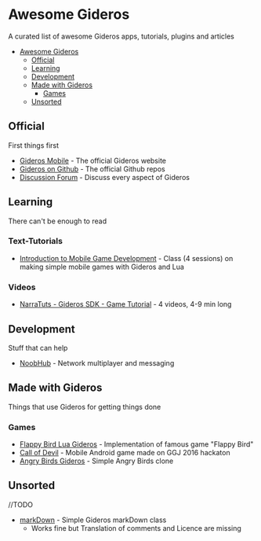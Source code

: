 # Awesome Gideros
A curated list of awesome Gideros apps, tutorials, plugins and articles

- [Awesome Gideros](#awesome-gideros)
	- [Official](#official)
	- [Learning](#learning)
	- [Development](#development)
	- [Made with Gideros](#made-with-gideros)
		- [Games](#games)
	- [Unsorted](#unsorted)

## Official
First things first

- [Gideros Mobile](http://giderosmobile.com/) - The official Gideros website
- [Gideros on Github](https://github.com/gideros) - The official Github repos
- [Discussion Forum](http://giderosmobile.com/forum/) - Discuss every aspect of Gideros

## Learning
There can't be enough to read

### Text-Tutorials

- [Introduction to Mobile Game Development](https://github.com/Moosader/Intro-to-Mobile-Game-Development-with-Gideros) - Class (4 sessions) on making simple mobile games with Gideros and Lua

### Videos

- [NarraTuts - Gideros SDK - Game Tutorial](https://www.youtube.com/playlist?list=PLxQsprq7gTvBBWkOvIqgU8DpIS8k-SU8d) - 4 videos, 4-9 min long

## Development
Stuff that can help

- [NoobHub](https://github.com/Overtorment/NoobHub) - Network multiplayer and messaging

## Made with Gideros
Things that use Gideros for getting things done

### Games

- [Flappy Bird Lua Gideros](https://github.com/ar0ne/flappy-bird-lua-gideros) - Implementation of famous game "Flappy Bird"
- [Call of Devil](https://github.com/ar0ne/call_of_devil_lua_gideros) - Mobile Android game made on GGJ 2016 hackaton
- [Angry Birds Gideros](https://github.com/Perkovec/Angry-Birds-Gideros) - Simple Angry Birds clone

## Unsorted
//TODO

- [markDown](https://github.com/nxgtri/markDown) - Simple Gideros markDown class
	- Works fine but Translation of comments and Licence are missing

